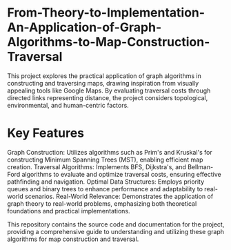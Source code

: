 # From-Theory-to-Implementation-An-Application-of-Graph-Algorithms-to-Map-Construction-Traversal

This project explores the practical application of graph algorithms in constructing and traversing maps, drawing inspiration from visually appealing tools like Google Maps. By evaluating traversal costs through directed links representing distance, the project considers topological, environmental, and human-centric factors.

# Key Features
Graph Construction: Utilizes algorithms such as Prim's and Kruskal's for constructing Minimum Spanning Trees (MST), enabling efficient map creation.
Traversal Algorithms: Implements BFS, Dijkstra's, and Bellman-Ford algorithms to evaluate and optimize traversal costs, ensuring effective pathfinding and navigation.
Optimal Data Structures: Employs priority queues and binary trees to enhance performance and adaptability to real-world scenarios.
Real-World Relevance: Demonstrates the application of graph theory to real-world problems, emphasizing both theoretical foundations and practical implementations.

This repository contains the source code and documentation for the project, providing a comprehensive guide to understanding and utilizing these graph algorithms for map construction and traversal.
